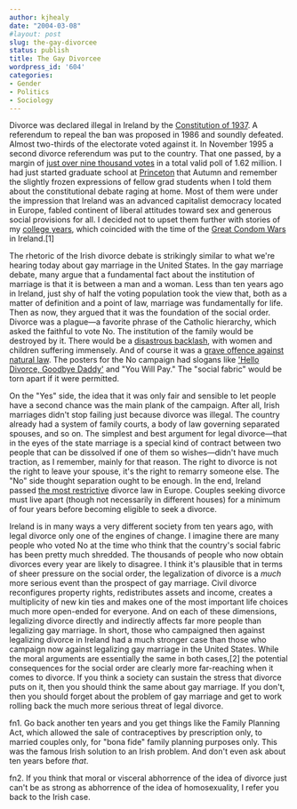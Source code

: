 ```yaml
---
author: kjhealy
date: "2004-03-08"
#layout: post
slug: the-gay-divorcee
status: publish
title: The Gay Divorcee
wordpress_id: '604'
categories:
- Gender
- Politics
- Sociology
---
```


Divorce was declared illegal in Ireland by the [Constitution of 1937](http://www.ucc.ie/law/irishlaw/constitution/). A referendum to repeal the ban was proposed in 1986 and soundly defeated. Almost two-thirds of the electorate voted against it. In November 1995 a second divorce referendum was put to the country. That one passed, by a margin of [just over nine thousand votes](http://www.adnet.ie/divorce.html) in a total valid poll of 1.62 million. I had just started graduate school at [Princeton](http://sociology.princeton.edu) that Autumn and remember the slightly frozen expressions of fellow grad students when I told them about the constitutional debate raging at home. Most of them were under the impression that Ireland was an advanced capitalist democracy located in Europe, fabled continent of liberal attitudes toward sex and generous social provisions for all. I decided not to upset them further with stories of my [college years](http://www.rte.ie/tv/reelingintheyears/1991.html), which coincided with the time of the [Great Condom Wars](http://www.ifpa.ie/about/hist.html) in Ireland.[1]

The rhetoric of the Irish divorce debate is strikingly similar to what we're hearing today about gay marriage in the United States. In the gay marriage debate, many argue that a fundamental fact about the institution of marriage is that it is between a man and a woman. Less than ten years ago in Ireland, just shy of half the voting population took the view that, both as a matter of definition and a point of law, marriage was fundamentally for life. Then as now, they argued that it was the foundation of the social order. Divorce was a plague—a favorite phrase of the Catholic hierarchy, which asked the faithful to vote No. The institution of the family would be destroyed by it. There would be a [disastrous backlash](http://www.dublin.iol.ie/resource/ga/archive/1995/Nov23/19.html), with women and children suffering immensely. And of course it was a [grave offence against natural law](http://www.kstatecollegian.com/ISSUES/v100/FA/n066/AP-Ireland-11.5.html). The posters for the No campaign had slogans like ['Hello Divorce, Goodbye Daddy'](http://www.time.com/time/international/1995/951204/society.html) and "You Will Pay." The "social fabric" would be torn apart if it were permitted.

On the "Yes" side, the idea that it was only fair and sensible to let people have a second chance was the main plank of the campaign. After all, Irish marriages didn't stop failing just because divorce was illegal. The country already had a system of family courts, a body of law governing separated spouses, and so on. The simplest and best argument for legal divorce—that in the eyes of the state marriage is a special kind of contract between two people that can be dissolved if one of them so wishes—didn't have much traction, as I remember, mainly for that reason. The right to divorce is not the right to leave your spouse, it's the right to remarry someone else. The "No" side thought separation ought to be enough. In the end, Ireland passed [the most restrictive](http://indigo.ie/~kwood/divorce.htm) divorce law in Europe. Couples seeking divorce must live apart (though not necessarily in different houses) for a minimum of four years before becoming eligible to seek a divorce.

Ireland is in many ways a very different society from ten years ago, with legal divorce only one of the engines of change. I imagine there are many people who voted No at the time who think that the country's social fabric has been pretty much shredded. The thousands of people who now obtain divorces every year are likely to disagree. I think it's plausible that in terms of sheer pressure on the social order, the legalization of divorce is a *much* more serious event than the prospect of gay marriage. Civil divorce reconfigures property rights, redistributes assets and income, creates a multiplicity of new kin ties and makes one of the most important life choices much more open-ended for everyone. And on each of these dimensions, legalizing divorce directly and indirectly affects far more people than legalizing gay marriage. In short, those who campaigned then against legalizing divorce in Ireland had a much stronger case than those who campaign now against legalizing gay marriage in the United States. While the moral arguments are essentially the same in both cases,[2] the potential consequences for the social order are clearly more far-reaching when it comes to divorce. If you think a society can sustain the stress that divorce puts on it, then you should think the same about gay marriage. If you don't, then you should forget about the problem of gay marriage and get to work rolling back the much more serious threat of legal divorce.

fn1. Go back another ten years and you get things like the Family Planning Act, which allowed the sale of contraceptives by prescription only, to married couples only, for "bona fide" family planning purposes only. This was the famous Irish solution to an Irish problem. And don't even ask about ten years before *that*.

fn2. If you think that moral or visceral abhorrence of the idea of divorce just can't be as strong as abhorrence of the idea of homosexuality, I refer you back to the Irish case.
